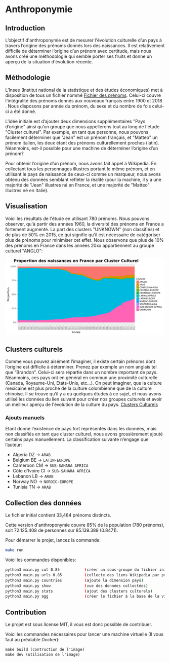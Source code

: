 # Anthroponymie

## Introduction

L’objectif d'anthroponymie est de mesurer l'évolution culturelle d’un pays à travers l’origine des prénoms donnés lors des naissances. Il est relativement difficile de déterminer l’origine d’un prénom avec certitude, mais nous avons créé une méthodologie qui semble porter ses fruits et donne un aperçu de la situation d'évolution récente.

## Méthodologie

L’Insee (Institut national de la statistique et des études économiques) met à disposition de tous un fichier nommé [Fichier des prénoms](https://www.insee.fr/fr/statistiques/2540004). Celui-ci couvre l'intégralité des prénoms donnés aux nouveaux français entre 1900 et 2018 . Nous disposons par année du prénom, du sexe et du nombre de fois celui-ci a été donné.

L'idée initiale est d’ajouter deux dimensions supplémentaires "Pays d’origine" ainsi qu’un groupe que nous appellerons tout au long de l'étude "Cluster culturel". Par exemple, en tant que personne, nous pouvons facilement déterminer que "Jean" est un prénom français, et "Matteo" un prénom italien, les deux étant des prénoms culturellement proches (latin). Néanmoins, est-il possible pour une machine de déterminer l’origine d’un prénom?

Pour obtenir l’origine d’un prénom, nous avons fait appel à Wikipedia. En collectant tous les personnages illustres portant le même prénom, et en utilisant le pays de naissance de ceux-ci comme un marqueur, nous avons obtenu des données semblant refléter la réalité (pour la machine, il y a une majorité de "Jean" illustres né en France, et une majorité de "Matteo" illustres né en Italie).

## Visualisation

Voici les résultats de l'étude en utilisant 780 prénoms. Nous pouvons observer, qu'à partir des années 1960, la diversité des prénoms en France a fortement augmenté. La part des clusters "UNKNOWN" (non classifiés) et de plus de 50% en 2015, ce qui signifie qu’il est nécessaire de catégoriser plus de prénoms pour minimiser cet effet. Nous observons que plus de 10% des prénoms en France dans les années 20xx appartiennent au groupe culturel "ANGLO":

![Proportion des naissances en France par Cluster Culturel](/data/chart.jpg "Proportion des naissances en France par Cluster Culturel")

## Clusters culturels

Comme vous pouvez aisément l’imaginer, il existe certain prénoms dont l’origine est difficile à déterminer. Prenez par exemple un nom anglais tel que “Brandon”. Celui-ci sera répartie dans un nombre important de pays. Néanmoins, ces pays ont en général en commun une proximité culturelle (Canada, Royaume-Uni, Etats-Unis, etc…). On peut imaginer, que la culture mexicaine est plus proche de la culture colombienne que de la culture chinoise. Il se trouve qu’il y a eu quelques études à ce sujet, et nous avons utilisé les données du lien suivant pour créer nos groupes culturels et avoir un meilleur aperçu de l'évolution de la culture du pays. [Clusters Culturels](https://growthorientedsustainableentrepreneurship.files.wordpress.com/2016/07/gl-cultural-clusters-methodology-and-findings.pdf)

### Ajouts manuels
Etant donné l’existence de pays fort représentés dans les données, mais non classifiés en tant que cluster culturel, nous avons grossièrement ajouté certains pays manuellement. La classification suivante n’engage que l’auteur:

* Algeria DZ -> `ARAB`
* Belgium BE -> `LATIN-EUROPE`
* Cameroon CM -> `SUB-SAHARA AFRICA`
* Côte d'Ivoire CI -> `SUB-SAHARA AFRICA`
* Lebanon LB -> `ARAB`
* Norway NO -> `NORDIC-EUROPE`
* Tunisia TN -> `ARAB`

## Collection des données

Le fichier initial contient 33,484 prénoms distincts.

Cette version d'anthroponymie couvre 85% de la population (780 prénoms), soit 72.125.408 de personnes sur 85.139.389 (0.8471).

Pour démarrer le projet, lancez la commande:

```sh
make run
```

Voici les commandes disponibles:

```sh
python3 main.py cut 0.85           (créer un sous-groupe du fichier initial)
python3 main.py urls 0.85          (collecte des liens Wikipedia par prénom)
python3 main.py countries          (ajoute la dimension pays)
python3 main.py show               (vue des données collectées)
python3 main.py stats              (ajout des clusters culturels)
python3 main.py agg                (créer le fichier à la base de la visualisation)
```

## Contribution

Le projet est sous license MIT, il vous est donc possible de contribuer.

Voici les commandes nécessaires pour lancer une machine virtuelle (Il vous faut au préalable Docker):

```
make build (contruction de l'image)
make dev (utilisation de l'image)
```
